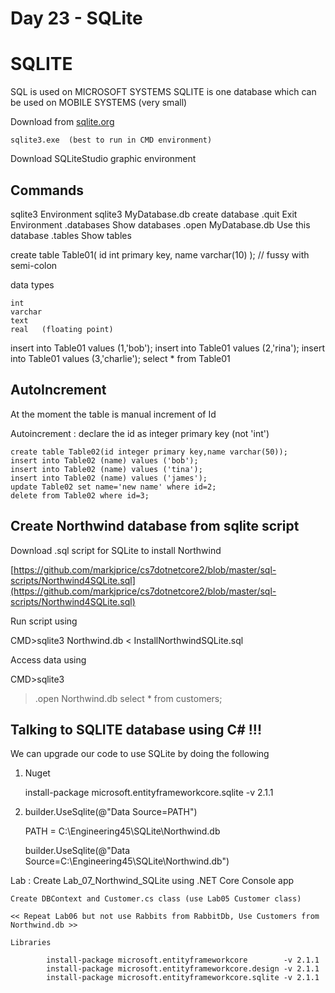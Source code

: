 # Day 23 - SQLite

# SQLITE

SQL is used on MICROSOFT SYSTEMS
SQLITE is one database which can be used on MOBILE SYSTEMS (very small)

Download from [sqlite.org](http://sqlite.org/)

```
sqlite3.exe  (best to run in CMD environment)
```

Download SQLiteStudio graphic environment

## Commands

sqlite3	Environment
sqlite3 MyDatabase.db create database
.quit	Exit Environment
.databases	Show databases
.open MyDatabase.db Use this database
.tables	Show tables

create table Table01(
id int primary key,
name varchar(10)
); // fussy with semi-colon

data types

```
int
varchar
text
real   (floating point)
```

insert into Table01 values (1,'bob');
insert into Table01 values (2,'rina');
insert into Table01 values (3,'charlie');
select * from Table01

## AutoIncrement

At the moment the table is manual increment of Id

Autoincrement : declare the id as integer primary key (not 'int')

```
create table Table02(id integer primary key,name varchar(50));
insert into Table02 (name) values ('bob');
insert into Table02 (name) values ('tina');
insert into Table02 (name) values ('james');
update Table02 set name='new name' where id=2;
delete from Table02 where id=3;
```

## Create Northwind database from sqlite script

Download .sql script for SQLite to install Northwind

[https://github.com/markjprice/cs7dotnetcore2/blob/master/sql-scripts/Northwind4SQLite.sql](https://github.com/markjprice/cs7dotnetcore2/blob/master/sql-scripts/Northwind4SQLite.sql)

Run script using

CMD>sqlite3 Northwind.db < InstallNorthwindSQLite.sql

Access data using

CMD>sqlite3

> .open Northwind.db
select * from customers;

## Talking to SQLITE database using C# !!!

We can upgrade our code to use SQLite by doing the following

1. Nuget

    install-package microsoft.entityframeworkcore.sqlite -v 2.1.1

2. builder.UseSqlite(@"Data Source=PATH")

    PATH = C:\Engineering45\SQLite\Northwind.db

    builder.UseSqlite(@"Data Source=C:\Engineering45\SQLite\Northwind.db")

Lab : Create Lab_07_Northwind_SQLite using .NET Core Console app

```
Create DBContext and Customer.cs class (use Lab05 Customer class)

<< Repeat Lab06 but not use Rabbits from RabbitDb, Use Customers from Northwind.db >>

Libraries

		install-package microsoft.entityframeworkcore        -v 2.1.1
		install-package microsoft.entityframeworkcore.design -v 2.1.1
		install-package microsoft.entityframeworkcore.sqlite -v 2.1.1
```